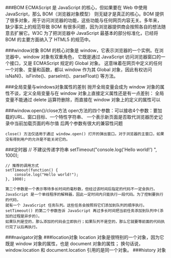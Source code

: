 ###BOM
	ECMAScript 是 JavaScript 的核心，但如果要在 Web 中使用 JavaScript，那么 BOM（浏览器对象模型）
	则无疑才是真正的核心。BOM 提供了很多对象，用于访问浏览器的功能，这些功能与任何网页内容无关。多年来，
	缺少事实上的规范导致 BOM 有很多问题，因为浏览器提供商会按照各自的想法随意去扩展它。W3C 为了把浏览器中
	JavaScript 最基本的部分标准化，已经将 BOM 的主要方面纳入了 HTML5 的规范中。
	
###window对象
	BOM 的核心对象是 window，它表示浏览器的一个实例。在浏览器中，window 对象有双重角色，
	它既是通过 JavaScript 访问浏览器窗口的一个接口，又是 ECMAScript 规定的 Global 对象。
	这意味着在网页中定义的任何一个对象、变量和函数，都以 window 作为其 Global 对象，因此有权访问 
	isNaN()、isFinite()、parseInt()、parseFloat() 等方法。
	
###全局变量与windows对象属性的差别
	抛开全局变量会成为 window 对象的属性不谈，定义全局变量与在 window 对象上直接定义属性还是有一点差别：
	全局变量不能通过 delete 运算符删除，而直接在 window 对象上的定义的属性可以
	
###window.open()/close方法
	open方法的四个参数：可以接收4个参数：要加载的URL、窗口目标、一个特性字符串、
								   一个表示新页面是否取代浏览器历史记录中当前加载页面的布尔值
					后两个参数有很大的兼容性问题			  
								   
	close() 方法仅适用于通过 window.open() 打开的弹出窗口。对于浏览器的主窗口，如果没有得到用户的允许是不能关闭它的。

###定时器
	// 不建议传递字符串
	setTimeout("console.log('Hello world!') ", 1000);
	
	// 推荐的调用方式
	setTimeout(function() { 
	    console.log("Hello world!"); 
	}, 1000);
	
	第二个参数是一个表示等待多长时间的毫秒数，但经过该时间后指定的代码不一定会执行。
	JavaScript 是一个单线程序的解释器，因此一定时间内只能执行一段代码。为了控制要执行的代码，
	就有一个 JavaScript 任务队列。这些任务会按照将它们添加到队列的顺序执行。
	setTimeout() 的第二个参数告诉 JavaScript 再过多长时间把当前任务添加到队列中(添加的过程是异步的)。
	如果队列是空的，那么添加的代码会立即执行；如果队列不是空的，那么它就要等前面的代码执行完了以后再执行。
###navigator对象
###location对象
	location 对象是很特别的一个对象，因为它既是 window 对象的属性，也是 document 对象的属性；
	换句话说，window.location 和 document.location 引用的是同一个对象。
###history 对象	
